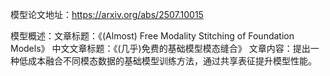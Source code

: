 模型论文地址：https://arxiv.org/abs/2507.10015

模型概述：文章标题：《(Almost) Free Modality Stitching of Foundation Models》
中文文章标题：《(几乎)免费的基础模型模态缝合》
文章内容：提出一种低成本融合不同模态数据的基础模型训练方法，通过共享表征提升模型性能。

